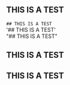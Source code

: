 ## THIS IS A TEST  
`## THIS IS A TEST`  
'## THIS IS A TEST'  
"## THIS IS A TEST"  
 ## THIS IS A TEST
  ## THIS IS A TEST  

